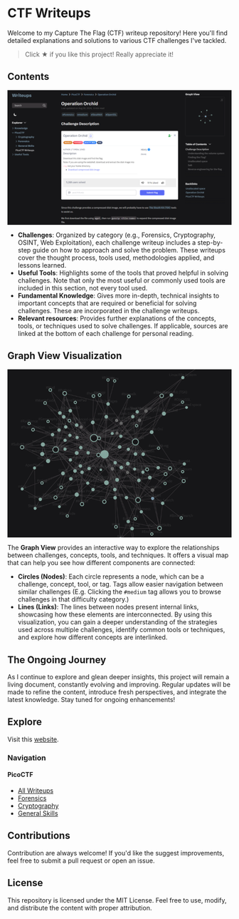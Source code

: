 # CTF Writeups
Welcome to my Capture The Flag (CTF) writeup repository! Here you'll find detailed explanations and solutions to various CTF challenges I've tackled.

> Click &#9733; if you like this project! Really appreciate it!

## Contents

<div align="center">
  <img align="center" width="700" src="content\Assets\Readme Challenge Example.png" alt="Challenge Example" />
</div>

-  **Challenges**: Organized by category (e.g., Forensics, Cryptography, OSINT, Web Exploitation), each challenge writeup includes a step-by-step guide on how to approach and solve the problem. These writeups cover the thought process, tools used, methodologies applied, and lessons learned.
-  **Useful Tools**: Highlights some of the tools that proved helpful in solving challenges. Note that only the most useful or commonly used tools are included in this section, not every tool used.
-  **Fundamental Knowledge**: Gives more in-depth, technical insights to important concepts that are required or beneficial for solving challenges. These are incorporated in the challenge writeups.
-  **Relevant resources**: Provides further explanations of the concepts, tools, or techniques used to solve challenges. If applicable, sources are linked at the bottom of each challenge for personal reading.

## Graph View Visualization

<div align="center">
  <img align="center" width="600" src="content/Assets/Readme%20Graph%20View.png" alt="Graph View" />
</div>

The **Graph View** provides an interactive way to explore the relationships between challenges, concepts, tools, and techniques. It offers a visual map that can help you see how different components are connected:
- **Circles (Nodes)**: Each circle represents a node, which can be a challenge, concept, tool, or tag. Tags allow easier navigation between similar challenges (E.g. Clicking the `#medium` tag allows you to browse challenges in that difficulty category.)
- **Lines (Links)**: The lines between nodes present internal links, showcasing how these elements are interconnected. 
By using this visualization, you can gain a deeper understanding of the strategies used across multiple challenges, identify common tools or techniques, and explore how different concepts are interlinked.

## The Ongoing Journey
As I continue to explore and glean deeper insights, this project will remain a living document, constantly evolving and improving. Regular updates will be made to refine the content, introduce fresh perspectives, and integrate the latest knowledge. Stay tuned for ongoing enhancements!

## Explore
Visit this [website](https://tan-junwei.github.io/CTF-Writeups/).

### Navigation

#### PicoCTF
- [All Writeups](https://tan-junwei.github.io/CTF-Writeups/PicoCTF/PicoCTF-Writeups)
- [Forensics](https://tan-junwei.github.io/CTF-Writeups/PicoCTF/Forensics/)
- [Cryptography](https://tan-junwei.github.io/CTF-Writeups/PicoCTF/Cryptography/)
- [General Skills](https://tan-junwei.github.io/CTF-Writeups/tags/GeneralSkills) 

## Contributions
Contribution are always welcome! If you'd like the suggest improvements, feel free to submit a pull request or open an issue. 

## License
This repository is licensed under the MIT License. Feel free to use, modify, and distribute the content with proper attribution.

